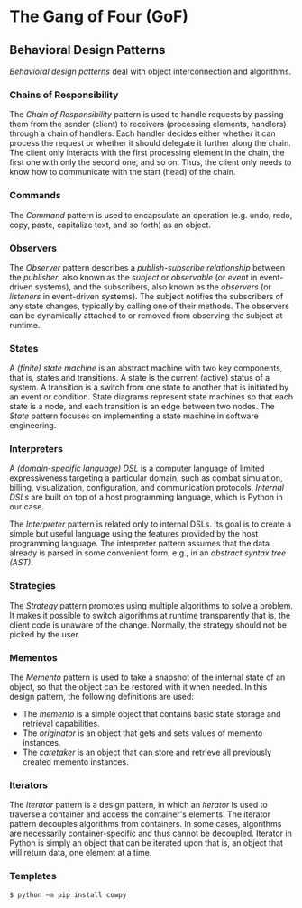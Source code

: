 # The Gang of Four (GoF)

## Behavioral Design Patterns

*Behavioral design patterns* deal with object interconnection and algorithms.

### Chains of Responsibility

The *Chain of Responsibility* pattern is used to handle requests by passing them from the sender (client) to receivers 
(processing elements, handlers) through a chain of handlers. 
Each handler decides either whether it can process the request or whether it should delegate it further along the chain.
The client only interacts with the first processing element in the chain, 
the first one with only the second one, and so on.
Thus, the client only needs to know how to communicate with the start (head) of the chain.

### Commands

The *Command* pattern is used to encapsulate an operation 
(e.g. undo, redo, copy, paste, capitalize text, and so forth) as an object.

### Observers

The *Observer* pattern describes a *publish-subscribe relationship* between the *publisher*, 
also known as the *subject* or *observable* (or *event* in event-driven systems), 
and the subscribers, also known as the *observers* (or *listeners* in event-driven systems).
The subject notifies the subscribers of any state changes, typically by calling one of their methods.
The observers can be dynamically attached to or removed from observing the subject at runtime.

### States

A *(finite) state machine* is an abstract machine with two key components, that is, states and transitions.
A state is the current (active) status of a system.
A transition is a switch from one state to another that is initiated by an event or condition.
State diagrams represent state machines so that each state is a node, and each transition is an edge between two nodes.
The *State* pattern focuses on implementing a state machine in software engineering.

### Interpreters

A *(domain-specific language) DSL* is a computer language of limited expressiveness targeting a particular domain,
such as combat simulation, billing, visualization, configuration, and communication protocols. 
*Internal DSLs* are built on top of a host programming language, which is Python in our case.

The *Interpreter* pattern is related only to internal DSLs. 
Its goal is to create a simple but useful language using the features provided by the host programming language.
The interpreter pattern assumes that the data already is parsed in some convenient form, 
e.g., in an *abstract syntax tree (AST)*.

### Strategies

The *Strategy* pattern promotes using multiple algorithms to solve a problem. 
It makes it possible to switch algorithms at runtime transparently that is,
the client code is unaware of the change.
Normally, the strategy should not be picked by the user.

### Mementos

The *Memento* pattern is used to take a snapshot of the internal state of an object, 
so that the object can be restored with it when needed. 
In this design pattern, the following definitions are used:
- The *memento* is a simple object that contains basic state storage and retrieval capabilities.
- The *originator* is an object that gets and sets values of memento instances.
- The *caretaker* is an object that can store and retrieve all previously created memento instances.

### Iterators

The *Iterator* pattern is a design pattern, in which an *iterator* is used to traverse a container and 
access the container's elements. 
The iterator pattern decouples algorithms from containers. 
In some cases, algorithms are necessarily container-specific and thus cannot be decoupled.
Iterator in Python is simply an object that can be iterated upon 
that is, an object that will return data, one element at a time.

### Templates

```unix
$ python –m pip install cowpy
```
